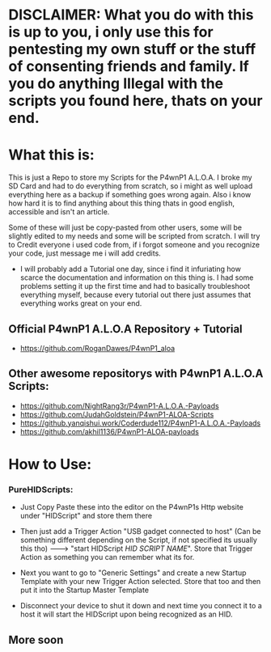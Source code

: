 # DISCLAIMER: What you do with this is up to you, i only use this for pentesting my own stuff or the stuff of consenting friends and family. If you do anything Illegal with the scripts you found here, thats on your end.

# What this is:
This is just a Repo to store my Scripts for the P4wnP1 A.L.O.A.
I broke my SD Card and had to do everything from scratch, so i might as well upload everything here as a backup if something goes wrong again.
Also i know how hard it is to find anything about this thing thats in good english, accessible and isn't an article.

Some of these will just be copy-pasted from other users, some will be slightly edited to my needs and some will be scripted from scratch.
I will try to Credit everyone i used code from, if i forgot someone and you recognize your code, just message me i will add credits.

* I will probably add a Tutorial one day, since i find it infuriating how scarce the documentation and information on this thing is. I had some problems setting it up the first time and had to basically troubleshoot everything myself, because every tutorial out there just assumes that everything works great on your end.

## Official P4wnP1 A.L.O.A Repository + Tutorial
* https://github.com/RoganDawes/P4wnP1_aloa

## Other awesome repositorys with P4wnP1 A.L.O.A Scripts:
* https://github.com/NightRang3r/P4wnP1-A.L.O.A.-Payloads
* https://github.com/JudahGoldstein/P4wnP1-ALOA-Scripts
* https://github.yanqishui.work/Coderdude112/P4wnP1-A.L.O.A.-Payloads
* https://github.com/akhil1136/P4wnP1-ALOA-payloads


# How to Use:
### PureHIDScripts:
* Just Copy Paste these into the editor on the P4wnP1s Http website under "HIDScript" and store them there

* Then just add a Trigger Action "USB gadget connected to host" (Can be something different depending on the Script, if not specified its usually this tho) ---> "start HIDScript *HID SCRIPT NAME*". Store that Trigger Action as something you can remember what its for.

* Next you want to go to "Generic Settings" and create a new Startup Template with your new Trigger Action selected. Store that too and then put it into the Startup Master Template

* Disconnect your device to shut it down and next time you connect it to a host it will start the HIDScript upon being recognized as an HID.

## More soon
